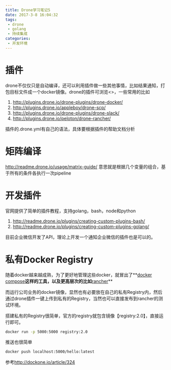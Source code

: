 ```yaml
---
title: Drone学习笔记5
date: 2017-3-8 16:04:32
tags:
 - drone
 - golang
 - 持续集成
categories:
 - 开发环境
---
```


# 插件
drone不仅仅只是自动编译，还可以利用插件做一些其他事情，比如结果通知，打包目标文件成一个docker镜像。drone的插件可浏览<>，一些常用的比如

1. <http://plugins.drone.io/drone-plugins/drone-docker/>
2. <http://plugins.drone.io/appleboy/drone-scp/>
3. <http://plugins.drone.io/drone-plugins/drone-slack/>
4. <http://plugins.drone.io/peloton/drone-rancher/>

插件的.drone.yml有自己的语法，具体要根据插件的帮助文档分析

# 矩阵编译
<http://readme.drone.io/usage/matrix-guide/> 意思就是根据几个变量的组合，基于所有的条件各执行一次pipeline

# 开发插件
官网提供了简单的插件教程，支持golang，bash，node和python
1. <http://readme.drone.io/plugins/creating-custom-plugins-bash/>
2. <http://readme.drone.io/plugins/creating-custom-plugins-golang/>

目前企业微信开发了API，理论上开发一个通知企业微信的插件也是可以的。

# 私有Docker Registry

随着docker越来越成熟，为了更好地管理这些docker，就冒出了**[docker compose](https://docs.docker.com/compose/)**这样的工具，以及更高层次的比如**[rancher](http://rancher.com/)**

而运行公司业务的docker镜像，显然也有必要放在自己的私有Registry内，然后通过drone插件一键上传到私有的Registry，当然也可以直接发布到rancher的测试环境。

搭建私有的Registry很简单，官方的registry就包含镜像【registry:2.0】，直接运行即可。
``` bash
docker run -p 5000:5000 registry:2.0
```

推送也很简单
``` bash
docker push localhost:5000/hello:latest
```

参考<http://dockone.io/article/324>